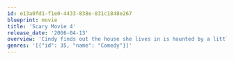 ```yaml
---
id: e13a0fd1-f1e0-4433-838e-831c1848e267
blueprint: movie
title: 'Scary Movie 4'
release_date: '2006-04-13'
overview: 'Cindy finds out the house she lives in is haunted by a little boy and goes on a quest to find out who killed him and why. Also, Alien "Tr-iPods" are invading the world and she has to uncover the secret in order to stop them.'
genres: '[{"id": 35, "name": "Comedy"}]'
---
```


